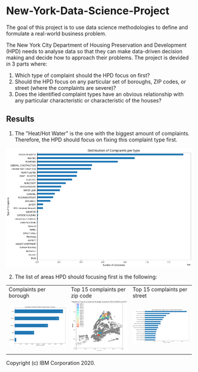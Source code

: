 # New-York-Data-Science-Project

The goal of this project is to use data science methodologies to define and formulate a real-world business problem. 

The New York City Department of Housing Preservation and Development (HPD) needs to analyse data so that they can make data-driven decision making and decide how to approach their problems. The project is devided in 3 parts where:

1. Which type of complaint should the HPD focus on first?
2. Should the HPD focus on any particular set of boroughs, ZIP codes, or street (where the complaints are severe)?
3. Does the identified complaint types have an obvious relationship with any particular characteristic or characteristic of the houses?

## Results

1. The "Heat/Hot Water" is the one with the biggest amount of complaints. Therefore, the HPD should focus on fixing this complaint type first.

<img src="complaints_per_type.png" width="600">

2. The list of areas HPD should focusing first is the following:

<table>
  <tr>
    <td>Complaints per borough</td>
    <td>Top 15 complaints per zip code</td>
    <td>Top 15 complaints per street</td>
  </tr>
  <tr>
    <td><img src="complaint_per_borough.png" width=300></td>
    <td><img src="complaint_per_15zip.png" width=300></td>
    <td><img src="complaint_per_15streets.png" width=300></td>
  </tr>
 </table>





Copyright (c) IBM Corporation 2020.
